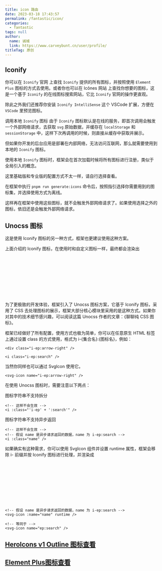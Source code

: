 ```yaml
---
title: icon 路由
date: 2023-03-18 17:43:57
permalink: /fantastic/icon/
categories: 
  - fantastic
tags: null
author: 
  name: 诚城
  link: https://www.carveybunt.cn/user/profile/
titleTag: 原创
---
```


## Iconify

你可以在 `Iconify` 官网 上查找 `Iconify` 提供的所有图标，并按照使用 `Element Plus` 图标的方式去使用。或者你也可以在 Icônes 网站 上查找你想要的图标，这是一个基于 `Iconify` 的在线图标搜索网站，它比 `Iconify` 官网的操作更直观。

除此之外我们还推荐你安装 `Iconify IntelliSense` 这个 VSCode 扩展，方便在 `VSCode` 里预览图标。

调用本地 `Iconify` 图标
由于 `Iconify` 图标默认是在线的服务，即首次调用会触发一个外部网络请求，去获取 `svg` 原始数据，并缓存在 `localStorage` 和 `sessionStorage` 中，这样下次再调用的时候，则直接从缓存中获取并展示。

但如果你开发的后台应用是部署在内部网络，无法访问互联网，那么就需要使用到本地的 `Iconify` 图标。

使用本地 `Iconify` 图标时，框架会在首次加载时候将所有图标进行注册，类似于全局引入的概念。

这里基础版和专业版的配置方式不太一样，请自行选择查看。

在框架中执行 `pnpm run generate:icons` 命令后，按照指引选择你需要用到的图标集，并选择使用方式为离线。

这样再在框架中使用这些图标，就不会触发外部网络请求了。如果使用选择之外的图标，依旧还是会触发外部网络请求。

## Unocss 图标

这是使用 Iconify 图标的另一种方式，框架也更建议使用这种方案。

上面介绍的 Iconify 图标，在使用时和自定义图标一样，最终都会渲染出 <svg> 元素并插入到页面中，而 <svg> 元素就会对 DOM 造成负担。

为了更极致的开发体验，框架引入了 Unocss 图标方案，它基于 Iconify 图标，采用了 CSS 去处理图标的展示，框架大部分核心模块里采用的是这种方式。如果你对其中的技术细节感兴趣，可以阅读这篇 Unocss 作者的文章：《聊聊纯 CSS 图标》。

框架已经做好了所有配置，使用方式也极为简单，你可以在任意原生 HTML 标签上通过设置 class 的方式使用，格式为 i-{集合名}:{图标名}，例如：

```vue
<div class="i-ep:arrow-right" />

<i class="i-ep:search" />
```

当然你同样也可以通过 SvgIcon 使用它。

```vue
<svg-icon name="i-ep:arrow-right" />
```

在使用 Unocss 图标时，需要注意以下两点：

图标字符串不支持拆分

```vue
<!-- 这样不会生效 -->
<i :class="'i-ep' + ':search'" />
```

图标字符串不支持异步返回

```vue
<!-- 这样不会生效 -->
<!-- 假设 name 是异步请求返回的数据，name 为 i-ep:search -->
<i :class="name" />
```

如果确实有这种需求，你可以使用 SvgIcon 组件并设置 runtime 属性，框架会移除 i- 前缀并按 Iconify 图标进行处理，并渲染成 <svg> 元素。

```vue
<!-- 假设 name 是异步请求返回的数据，name 为 i-ep:search -->
<svg-icon :name="name" runtime />

<!-- 等同于 -->
<svg-icon name="ep:search" />
```

## [HeroIcons v1 Outline 图标查看](https://icon-sets.iconify.design/heroicons-outline/)
## [Element Plus图标查看](https://icon-sets.iconify.design/ep/)
